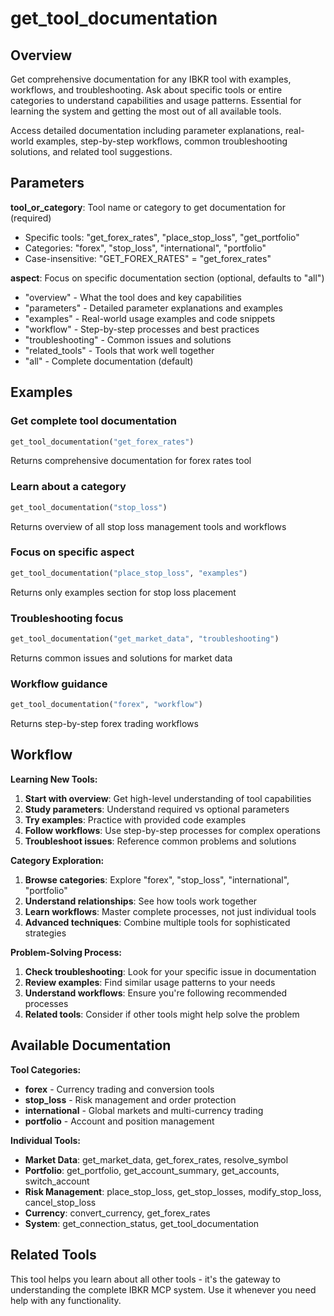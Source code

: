 # get_tool_documentation

## Overview
Get comprehensive documentation for any IBKR tool with examples, workflows, and troubleshooting.
Ask about specific tools or entire categories to understand capabilities and usage patterns.
Essential for learning the system and getting the most out of all available tools.

Access detailed documentation including parameter explanations, real-world examples,
step-by-step workflows, common troubleshooting solutions, and related tool suggestions.

## Parameters

**tool_or_category**: Tool name or category to get documentation for (required)
- Specific tools: "get_forex_rates", "place_stop_loss", "get_portfolio"
- Categories: "forex", "stop_loss", "international", "portfolio"
- Case-insensitive: "GET_FOREX_RATES" = "get_forex_rates"

**aspect**: Focus on specific documentation section (optional, defaults to "all")
- "overview" - What the tool does and key capabilities
- "parameters" - Detailed parameter explanations and examples
- "examples" - Real-world usage examples and code snippets  
- "workflow" - Step-by-step processes and best practices
- "troubleshooting" - Common issues and solutions
- "related_tools" - Tools that work well together
- "all" - Complete documentation (default)

## Examples

### Get complete tool documentation
```python
get_tool_documentation("get_forex_rates")
```
Returns comprehensive documentation for forex rates tool

### Learn about a category
```python
get_tool_documentation("stop_loss")
```  
Returns overview of all stop loss management tools and workflows

### Focus on specific aspect
```python
get_tool_documentation("place_stop_loss", "examples")
```
Returns only examples section for stop loss placement

### Troubleshooting focus
```python
get_tool_documentation("get_market_data", "troubleshooting")
```
Returns common issues and solutions for market data

### Workflow guidance
```python
get_tool_documentation("forex", "workflow")
```
Returns step-by-step forex trading workflows

## Workflow

**Learning New Tools:**

1. **Start with overview**: Get high-level understanding of tool capabilities
2. **Study parameters**: Understand required vs optional parameters
3. **Try examples**: Practice with provided code examples
4. **Follow workflows**: Use step-by-step processes for complex operations
5. **Troubleshoot issues**: Reference common problems and solutions

**Category Exploration:**
1. **Browse categories**: Explore "forex", "stop_loss", "international", "portfolio"
2. **Understand relationships**: See how tools work together
3. **Learn workflows**: Master complete processes, not just individual tools
4. **Advanced techniques**: Combine multiple tools for sophisticated strategies

**Problem-Solving Process:**
1. **Check troubleshooting**: Look for your specific issue in documentation
2. **Review examples**: Find similar usage patterns to your needs
3. **Understand workflows**: Ensure you're following recommended processes
4. **Related tools**: Consider if other tools might help solve the problem

## Available Documentation

**Tool Categories:**
- **forex** - Currency trading and conversion tools
- **stop_loss** - Risk management and order protection
- **international** - Global markets and multi-currency trading
- **portfolio** - Account and position management

**Individual Tools:**
- **Market Data**: get_market_data, get_forex_rates, resolve_symbol
- **Portfolio**: get_portfolio, get_account_summary, get_accounts, switch_account
- **Risk Management**: place_stop_loss, get_stop_losses, modify_stop_loss, cancel_stop_loss
- **Currency**: convert_currency, get_forex_rates
- **System**: get_connection_status, get_tool_documentation

## Related Tools
This tool helps you learn about all other tools - it's the gateway to understanding
the complete IBKR MCP system. Use it whenever you need help with any functionality.
